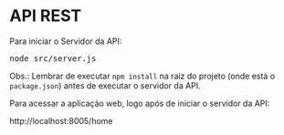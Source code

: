 # API REST

Para iniciar o Servidor da API:
<pre>node src/server.js</pre>

Obs.: Lembrar de executar `npm install` na raiz do projeto (onde está o `package.json`) antes de executar o servidor da API.

Para acessar a aplicação web, logo após de iniciar o servidor da API:

http://localhost:8005/home
